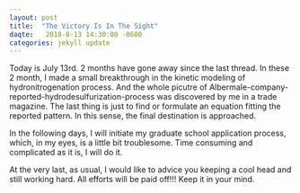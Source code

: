 ```yaml
---
layout: post
title:  "The Victory Is In The Sight"
daqte:   2018-8-13 14:30:00 -0600
categories: jekyll update
---
```

Today is July 13rd. 2 months have gone away since the last thread. In these 2 month, I made a small breakthrough in the kinetic modeling of
hydronitrogenation process. And the whole picutre of Albermale-company-reported-hydrodesulfurization-process was discovered by me in a trade magazine. The last thing is just to find or formulate an equation fitting the reported pattern. In this sense, the final destination 
is approached.

In the following days, I will initiate my graduate school application process, which, in my eyes, is a little bit troublesome. Time consuming
and complicated as it is, I will do it.

At the very last, as usual, I would like to advice you keeping a cool head and still working hard. All efforts will be paid off!!! Keep it in
your mind.
